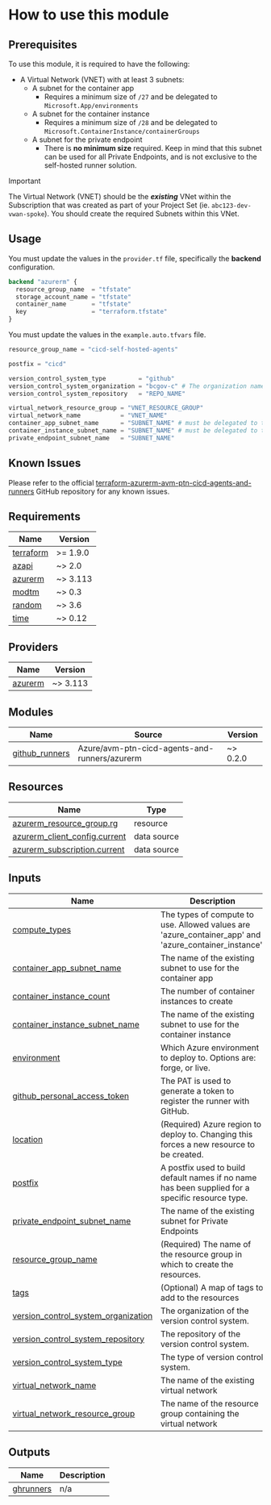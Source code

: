 # How to use this module

## Prerequisites

To use this module, it is required to have the following:

- A Virtual Network (VNET) with at least 3 subnets:
  - A subnet for the container app
    - Requires a minimum size of `/27` and be delegated to `Microsoft.App/environments`
  - A subnet for the container instance
    - Requires a minimum size of `/28` and be delegated to `Microsoft.ContainerInstance/containerGroups`
  - A subnet for the private endpoint
    - There is **no minimum size** required. Keep in mind that this subnet can be used for all Private Endpoints, and is not exclusive to the self-hosted runner solution.

> [!IMPORTANT]
> The Virtual Network (VNET) should be the **_existing_** VNet within the Subscription that was created as part of your Project Set (ie. `abc123-dev-vwan-spoke`). You should create the required Subnets within this VNet.

## Usage

You must update the values in the `provider.tf` file, specifically the **backend** configuration.

```terraform
backend "azurerm" {
  resource_group_name  = "tfstate"
  storage_account_name = "tfstate"
  container_name       = "tfstate"
  key                  = "terraform.tfstate"
}
```

You must update the values in the `example.auto.tfvars` file.

```terraform
resource_group_name = "cicd-self-hosted-agents"

postfix = "cicd"

version_control_system_type         = "github"
version_control_system_organization = "bcgov-c" # The organization name in the version control system
version_control_system_repository   = "REPO_NAME"

virtual_network_resource_group = "VNET_RESOURCE_GROUP"
virtual_network_name           = "VNET_NAME"
container_app_subnet_name      = "SUBNET_NAME" # must be delegated to the service 'Microsoft.App/environments'
container_instance_subnet_name = "SUBNET_NAME" # must be delegated to the service 'Microsoft.ContainerInstance/containerGroups'
private_endpoint_subnet_name   = "SUBNET_NAME"
```

## Known Issues

Please refer to the official [terraform-azurerm-avm-ptn-cicd-agents-and-runners](https://github.com/Azure/terraform-azurerm-avm-ptn-cicd-agents-and-runners) GitHub repository for any known issues.

<!-- BEGIN_TF_DOCS -->
## Requirements

| Name | Version |
|------|---------|
| <a name="requirement_terraform"></a> [terraform](#requirement\_terraform) | >= 1.9.0 |
| <a name="requirement_azapi"></a> [azapi](#requirement\_azapi) | ~> 2.0 |
| <a name="requirement_azurerm"></a> [azurerm](#requirement\_azurerm) | ~> 3.113 |
| <a name="requirement_modtm"></a> [modtm](#requirement\_modtm) | ~> 0.3 |
| <a name="requirement_random"></a> [random](#requirement\_random) | ~> 3.6 |
| <a name="requirement_time"></a> [time](#requirement\_time) | ~> 0.12 |

## Providers

| Name | Version |
|------|---------|
| <a name="provider_azurerm"></a> [azurerm](#provider\_azurerm) | ~> 3.113 |

## Modules

| Name | Source | Version |
|------|--------|---------|
| <a name="module_github_runners"></a> [github\_runners](#module\_github\_runners) | Azure/avm-ptn-cicd-agents-and-runners/azurerm | ~> 0.2.0 |

## Resources

| Name | Type |
|------|------|
| [azurerm_resource_group.rg](https://registry.terraform.io/providers/hashicorp/azurerm/latest/docs/resources/resource_group) | resource |
| [azurerm_client_config.current](https://registry.terraform.io/providers/hashicorp/azurerm/latest/docs/data-sources/client_config) | data source |
| [azurerm_subscription.current](https://registry.terraform.io/providers/hashicorp/azurerm/latest/docs/data-sources/subscription) | data source |

## Inputs

| Name | Description | Type | Default | Required |
|------|-------------|------|---------|:--------:|
| <a name="input_compute_types"></a> [compute\_types](#input\_compute\_types) | The types of compute to use. Allowed values are 'azure\_container\_app' and 'azure\_container\_instance'. | `set(string)` | <pre>[<br/>  "azure_container_app"<br/>]</pre> | no |
| <a name="input_container_app_subnet_name"></a> [container\_app\_subnet\_name](#input\_container\_app\_subnet\_name) | The name of the existing subnet to use for the container app | `string` | n/a | yes |
| <a name="input_container_instance_count"></a> [container\_instance\_count](#input\_container\_instance\_count) | The number of container instances to create | `number` | `2` | no |
| <a name="input_container_instance_subnet_name"></a> [container\_instance\_subnet\_name](#input\_container\_instance\_subnet\_name) | The name of the existing subnet to use for the container instance | `string` | n/a | yes |
| <a name="input_environment"></a> [environment](#input\_environment) | Which Azure environment to deploy to. Options are: forge, or live. | `string` | `"live"` | no |
| <a name="input_github_personal_access_token"></a> [github\_personal\_access\_token](#input\_github\_personal\_access\_token) | The PAT is used to generate a token to register the runner with GitHub. | `string` | n/a | yes |
| <a name="input_location"></a> [location](#input\_location) | (Required) Azure region to deploy to. Changing this forces a new resource to be created. | `string` | n/a | yes |
| <a name="input_postfix"></a> [postfix](#input\_postfix) | A postfix used to build default names if no name has been supplied for a specific resource type. | `string` | n/a | yes |
| <a name="input_private_endpoint_subnet_name"></a> [private\_endpoint\_subnet\_name](#input\_private\_endpoint\_subnet\_name) | The name of the existing subnet for Private Endpoints | `string` | n/a | yes |
| <a name="input_resource_group_name"></a> [resource\_group\_name](#input\_resource\_group\_name) | (Required) The name of the resource group in which to create the resources. | `string` | n/a | yes |
| <a name="input_tags"></a> [tags](#input\_tags) | (Optional) A map of tags to add to the resources | `map(string)` | `null` | no |
| <a name="input_version_control_system_organization"></a> [version\_control\_system\_organization](#input\_version\_control\_system\_organization) | The organization of the version control system. | `string` | n/a | yes |
| <a name="input_version_control_system_repository"></a> [version\_control\_system\_repository](#input\_version\_control\_system\_repository) | The repository of the version control system. | `string` | n/a | yes |
| <a name="input_version_control_system_type"></a> [version\_control\_system\_type](#input\_version\_control\_system\_type) | The type of version control system. | `string` | `"github"` | no |
| <a name="input_virtual_network_name"></a> [virtual\_network\_name](#input\_virtual\_network\_name) | The name of the existing virtual network | `string` | n/a | yes |
| <a name="input_virtual_network_resource_group"></a> [virtual\_network\_resource\_group](#input\_virtual\_network\_resource\_group) | The name of the resource group containing the virtual network | `string` | n/a | yes |

## Outputs

| Name | Description |
|------|-------------|
| <a name="output_ghrunners"></a> [ghrunners](#output\_ghrunners) | n/a |
<!-- END_TF_DOCS -->
